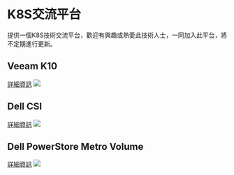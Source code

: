 # K8S交流平台
提供一個K8S技術交流平台，歡迎有興趣或熱愛此技術人士，一同加入此平台，將不定期進行更新。

## Veeam K10
[詳細資訊](https://docs.kasten.io/latest/index.html)
![](https://docs.kasten.io/latest/_images/K10-ecosystem-diagram1.png)

## Dell CSI
[詳細資訊](https://dell.github.io/csm-docs/docs/csidriver/)
![](https://dell.github.io/csm-docs/docs/csidriver/Architecture_Diagram.png)

## Dell PowerStore Metro Volume
[詳細資訊](https://infohub.delltechnologies.com/en-us/l/dell-powerstore-metro-volume-1/introduction-4041/)
![](https://infohub.delltechnologies.com/static/media/9198938f-8c47-5a0e-82d9-6db6a62cd3f7/DAM-72fc2f23-65df-4a64-9218-54e9ba572f41/out/3822.043.png)
